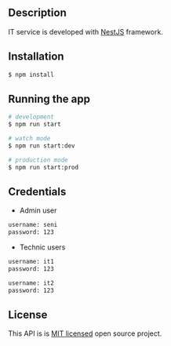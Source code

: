 ## Description

IT service is developed with [NestJS](https://github.com/nestjs/nest) framework.

## Installation

```bash
$ npm install
```

## Running the app

```bash
# development
$ npm run start

# watch mode
$ npm run start:dev

# production mode
$ npm run start:prod
```

## Credentials
- Admin user
```bash
username: seni
password: 123
```

- Technic users
```bash
username: it1
password: 123

username: it2
password: 123
```

## License

This API is is [MIT licensed](LICENSE) open source project.
